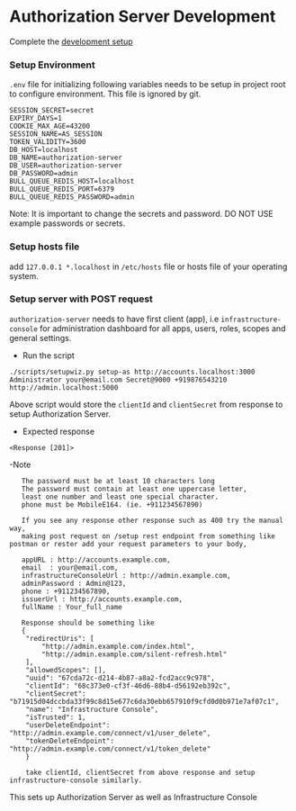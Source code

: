 # Authorization Server Development

Complete the [development setup](/development/README.md)

### Setup Environment

`.env` file for initializing following variables needs to be setup in project root to configure environment. This file is ignored by git.

```
SESSION_SECRET=secret
EXPIRY_DAYS=1
COOKIE_MAX_AGE=43200
SESSION_NAME=AS_SESSION
TOKEN_VALIDITY=3600
DB_HOST=localhost
DB_NAME=authorization-server
DB_USER=authorization-server
DB_PASSWORD=admin
BULL_QUEUE_REDIS_HOST=localhost
BULL_QUEUE_REDIS_PORT=6379
BULL_QUEUE_REDIS_PASSWORD=admin
```

Note: It is important to change the secrets and password. DO NOT USE example passwords or secrets.

### Setup hosts file

add `127.0.0.1 *.localhost` in `/etc/hosts` file or hosts file of your operating system.

### Setup server with POST request

`authorization-server` needs to have first client (app), i.e `infrastructure-console` for administration dashboard for all apps, users, roles, scopes and general settings.

- Run the script

```
./scripts/setupwiz.py setup-as http://accounts.localhost:3000 Administrator your@email.com Secret@9000 +919876543210 http://admin.localhost:5000
```

Above script would store the `clientId` and `clientSecret` from response to setup Authorization Server.


- Expected response
```
<Response [201]>
```
-Note
```
   The password must be at least 10 characters long 
   The password must contain at least one uppercase letter,
   least one number and least one special character.
   phone must be MobileE164. (ie. +911234567890)

   If you see any response other response such as 400 try the manual way,
   making post request on /setup rest endpoint from something like postman or rester add your request parameters to your body,

   appURL : http://accounts.example.com,
   email  : your@email.com,
   infrastructureConsoleUrl : http://admin.example.com,
   adminPassword : Admin@123,
   phone : +911234567890,
   issuerUrl : http://accounts.example.com,
   fullName : Your_full_name
   
   Response should be something like
   {
    "redirectUris": [
        "http://admin.example.com/index.html",
        "http://admin.example.com/silent-refresh.html"
    ],
    "allowedScopes": [],
    "uuid": "67cda72c-d214-4b87-a8a2-fcd2acc9c978",
    "clientId": "68c373e0-cf3f-46d6-88b4-d56192eb392c",
    "clientSecret": "b71915d04dccbda33f99c8d15e677c6da30ebb657910f9cfd0d0b971e7af07c1",
    "name": "Infrastructure Console",
    "isTrusted": 1,
    "userDeleteEndpoint": "http://admin.example.com/connect/v1/user_delete",
    "tokenDeleteEndpoint": "http://admin.example.com/connect/v1/token_delete"
    }

    take clientId, clientSecret from above response and setup infrastructure-console similarly.
```

This sets up Authorization Server as well as Infrastructure Console
